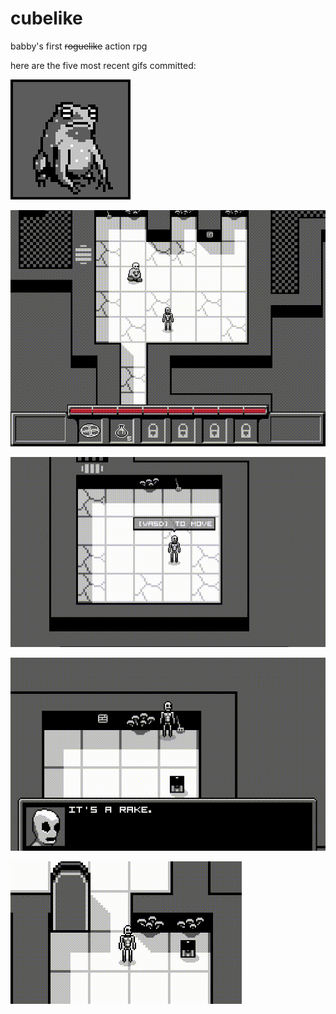 # cubelike
babby's first ~~roguelike~~ action rpg 

here are the five most recent gifs committed:

![61_frog_boss.gif](gifs/61_frog_boss.gif?raw=true "61_frog_boss")

![60_cutscenes.gif](gifs/60_cutscenes.gif?raw=true "60_cutscenes")

![59_intro_building.gif](gifs/59_intro_building.gif?raw=true "59_intro_building")

![58_decoration_flavor_text.gif](gifs/58_decoration_flavor_text.gif?raw=true "58_decoration_flavor_text")

![57_wall_mushrooms.gif](gifs/57_wall_mushrooms.gif?raw=true "57_wall_mushrooms")

